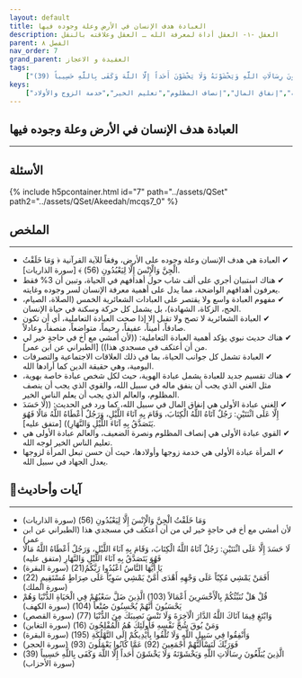 ```yaml
---
layout: default
title: العبادة هدف الإنسان في الأرض وعلة وجوده فيها
description: العقل -١- العقل أداة لمعرفة الله ـ العقل وعلاقته بالنقل
parent: الفصل ٨
nav_order: 7
grand_parent: العقيدة و الاعجاز
tags: 
    ["وَمَا خَلَقْتُ الْجِنَّ وَالْإِنْسَ إِلَّا لِيَعْبُدُونِ (56)","لأن أمشي مع أخ في حاجةٍ خير لي من أن أعتكف في مسجدي هذا","لَا حَسَدَ إِلَّا عَلَى اثْنَتَيْنِ: رَجُلٌ آتَاهُ اللَّهُ الْكِتَابَ، وَقَامَ بِهِ آنَاءَ اللَّيْلِ، وَرَجُلٌ أَعْطَاهُ اللَّهُ مَالًا فَهُوَ يَتَصَدَّقُ بِهِ آنَاءَ اللَّيْلِ وَالنَّهَارِ","يَا أَيُّهَا النَّاسُ اعْبُدُوا رَبَّكُمُ(21)","أَفَمَنْ يَمْشِي مُكِبّاً عَلَى وَجْهِهِ أَهْدَى أَمَّنْ يَمْشِي سَوِيّاً عَلَى صِرَاطٍ مُسْتَقِيمٍ (22)","قُلْ هَلْ نُنَبِّئُكُمْ بِالْأَخْسَرِينَ أَعْمَالاً (103) الَّذِينَ ضَلَّ سَعْيُهُمْ فِي الْحَيَاةِ الدُّنْيَا وَهُمْ يَحْسَبُونَ أَنَّهُمْ يُحْسِنُونَ صُنْعاً (104)","وَابْتَغِ فِيمَا آتَاكَ اللَّهُ الدَّارَ الْآخِرَةَ وَلَا تَنْسَ نَصِيبَكَ مِنَ الدُّنْيَا (77)","وَمَنْ يُوقَ شُحَّ نَفْسِهِ فَأُولَئِكَ هُمُ الْمُفْلِحُونَ (16)","وَأَنْفِقُوا فِي سَبِيلِ اللَّهِ وَلَا تُلْقُوا بِأَيْدِيكُمْ إِلَى التَّهْلُكَةِ (195)","فَوَرَبِّكَ لَنَسْأَلَنَّهُمْ أَجْمَعِينَ (92) عَمَّا كَانُوا يَعْمَلُونَ (93)","الَّذِينَ يُبَلِّغُونَ رِسَالَاتِ اللَّهِ وَيَخْشَوْنَهُ وَلَا يَخْشَوْنَ أَحَداً إِلَّا اللَّهَ وَكَفَى بِاللَّهِ حَسِيباً (39)"]
keys:
    ["العبادة","هدف الإنسان","العبادة الشعائرية","العبادة التعاملية","عبادة الهوية","إنفاق المال","إنصاف المظلوم","تعليم الخير","خدمة الزوج والأولاد"]
---
```

## ‏العبادة هدف الإنسان في الأرض وعلة وجوده فيها
***
## الأسئلة 
{% include h5pcontainer.html id="7" path="../assets/QSet" path2="../assets/QSet/Akeedah/mcqs7_0" %}
## الملخص
***
- ‏✔ العبادة هي هدف الإنسان وعلة وجوده على الأرض، وفقاً للآية القرآنية ﴿ وَمَا خَلَقْتُ الْجِنَّ وَالْإِنْسَ إِلَّا لِيَعْبُدُونِ (56) ﴾ [سورة الذاريات]. 
- ‏✔ هناك استبيان أجري على ألف شاب حول أهدافهم في الحياة، وتبين أن 3% فقط يعرفون أهدافهم الواضحة، مما يدل على أهمية معرفة الإنسان لسر وجوده وغايته. 
- ‏✔ مفهوم العبادة واسع ولا يقتصر على العبادات الشعائرية الخمس (الصلاة، الصيام، الحج، الزكاة، الشهادة)، بل يشمل كل حركة وسكنة في حياة الإنسان. 
- ‏✔ العبادة الشعائرية لا تصح ولا تقبل إلا إذا صحت العبادة التعاملية، أي أن تكون صادقاً، أميناً، عفيفاً، رحيماً، متواضعاً، منصفاً، وعادلاً. 
- ‏✔ هناك حديث نبوي يؤكد أهمية العبادة التعاملية: ((لأن أمشي مع أخ في حاجةٍ خير لي من أن أعتكف في مسجدي هذا)) [الطبراني عن ابن عمر]. 
- ‏✔ العبادة تشمل كل جوانب الحياة، بما في ذلك العلاقات الاجتماعية والتصرفات اليومية، وهي حقيقة الدين كما أرادها الله. 
- ‏✔ هناك تقسيم جديد للعبادة يشمل عبادة الهوية، حيث لكل شخص عبادة خاصة بهوية، مثل الغني الذي يجب أن ينفق ماله في سبيل الله، والقوي الذي يجب أن ينصف المظلوم، والعالم الذي يجب أن يعلم الناس الخير. 
- ‏✔ الغني عبادة الأولى هي إنفاق المال في سبيل الله، كما ورد في الحديث: ((لَا حَسَدَ إِلَّا عَلَى اثْنَتَيْنِ: رَجُلٌ آتَاهُ اللَّهُ الْكِتَابَ، وَقَامَ بِهِ آنَاءَ اللَّيْلِ، وَرَجُلٌ أَعْطَاهُ اللَّهُ مَالًا فَهُوَ يَتَصَدَّقُ بِهِ آنَاءَ اللَّيْلِ وَالنَّهَارِ)) [متفق عليه]. 
- ‏✔ القوي عبادة الأولى هي إنصاف المظلوم ونصرة الضعيف، والعالم عبادة الأولى هي تعليم الناس الخير لوجه الله. 
- ‏✔ المرأة عبادة الأولى هي خدمة زوجها وأولادها، حيث أن حسن تبعل المرأة لزوجها يعدل الجهاد في سبيل الله. 

## 📜آيات وأحاديث
***
- ‏وَمَا خَلَقْتُ الْجِنَّ وَالْإِنْسَ إِلَّا لِيَعْبُدُونِ (56) (سورة الذاريات)
- ‏لأن أمشي مع أخ في حاجةٍ خير لي من أن أعتكف في مسجدي هذا (الطبراني عن ابن عمر)
- ‏لَا حَسَدَ إِلَّا عَلَى اثْنَتَيْنِ: رَجُلٌ آتَاهُ اللَّهُ الْكِتَابَ، وَقَامَ بِهِ آنَاءَ اللَّيْلِ، وَرَجُلٌ أَعْطَاهُ اللَّهُ مَالًا فَهُوَ يَتَصَدَّقُ بِهِ آنَاءَ اللَّيْلِ وَالنَّهَارِ (متفق عليه)
- ‏يَا أَيُّهَا النَّاسُ اعْبُدُوا رَبَّكُمُ(21) (سورة البقرة)
- ‏أَفَمَنْ يَمْشِي مُكِبّاً عَلَى وَجْهِهِ أَهْدَى أَمَّنْ يَمْشِي سَوِيّاً عَلَى صِرَاطٍ مُسْتَقِيمٍ (22) (سورة الملك)
- ‏قُلْ هَلْ نُنَبِّئُكُمْ بِالْأَخْسَرِينَ أَعْمَالاً (103) الَّذِينَ ضَلَّ سَعْيُهُمْ فِي الْحَيَاةِ الدُّنْيَا وَهُمْ يَحْسَبُونَ أَنَّهُمْ يُحْسِنُونَ صُنْعاً (104) (سورة الكهف)
- ‏وَابْتَغِ فِيمَا آتَاكَ اللَّهُ الدَّارَ الْآخِرَةَ وَلَا تَنْسَ نَصِيبَكَ مِنَ الدُّنْيَا (77) (سورة القصص)
- ‏وَمَنْ يُوقَ شُحَّ نَفْسِهِ فَأُولَئِكَ هُمُ الْمُفْلِحُونَ (16) (سورة التغابن)
- ‏وَأَنْفِقُوا فِي سَبِيلِ اللَّهِ وَلَا تُلْقُوا بِأَيْدِيكُمْ إِلَى التَّهْلُكَةِ (195) (سورة البقرة)
- ‏فَوَرَبِّكَ لَنَسْأَلَنَّهُمْ أَجْمَعِينَ (92) عَمَّا كَانُوا يَعْمَلُونَ (93) (سورة الحجر)
- ‏الَّذِينَ يُبَلِّغُونَ رِسَالَاتِ اللَّهِ وَيَخْشَوْنَهُ وَلَا يَخْشَوْنَ أَحَداً إِلَّا اللَّهَ وَكَفَى بِاللَّهِ حَسِيباً (39) (سورة الأحزاب)

